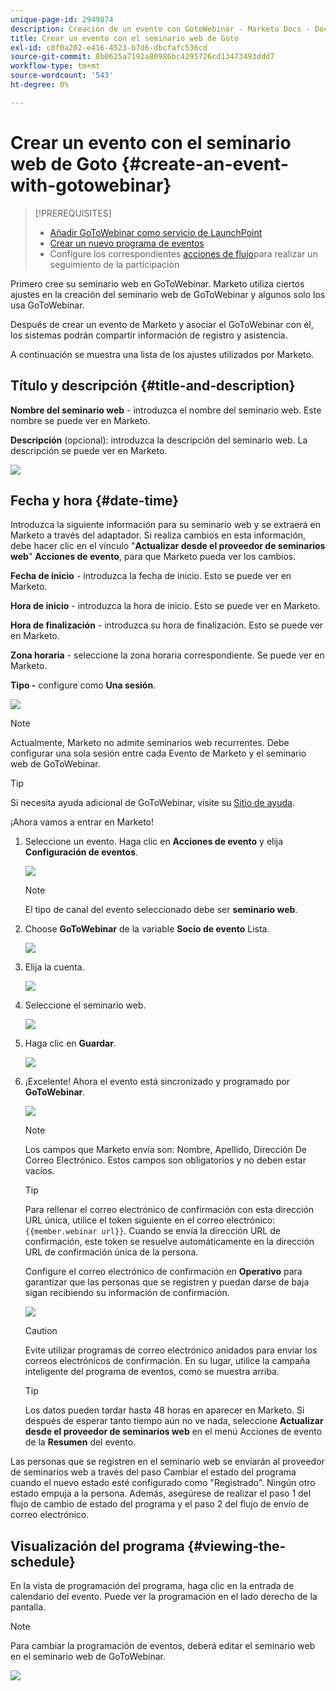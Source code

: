 ```yaml
---
unique-page-id: 2949874
description: Creación de un evento con GotoWebinar - Marketo Docs - Documentación del producto
title: Crear un evento con el seminario web de Goto
exl-id: c0f0a202-e416-4523-b7d6-dbcfafc536cd
source-git-commit: 8b0625a7192a80986bc4295726cd13473493ddd7
workflow-type: tm+mt
source-wordcount: '543'
ht-degree: 0%

---
```


# Crear un evento con el seminario web de Goto {#create-an-event-with-gotowebinar}

>[!PREREQUISITES]
>
>* [Añadir GoToWebinar como servicio de LaunchPoint](/help/marketo/product-docs/administration/additional-integrations/add-gotowebinar-as-a-launchpoint-service.md)
>* [Crear un nuevo programa de eventos](/help/marketo/product-docs/demand-generation/events/understanding-events/create-a-new-event-program.md)
>* Configure los correspondientes [acciones de flujo](/help/marketo/product-docs/core-marketo-concepts/smart-campaigns/flow-actions/add-a-flow-step-to-a-smart-campaign.md)para realizar un seguimiento de la participación


Primero cree su seminario web en GoToWebinar. Marketo utiliza ciertos ajustes en la creación del seminario web de GoToWebinar y algunos solo los usa GoToWebinar.

Después de crear un evento de Marketo y asociar el GoToWebinar con él, los sistemas podrán compartir información de registro y asistencia.

A continuación se muestra una lista de los ajustes utilizados por Marketo.

## Título y descripción {#title-and-description}

**Nombre del seminario web** - introduzca el nombre del seminario web. Este nombre se puede ver en Marketo.

**Descripción** (opcional): introduzca la descripción del seminario web. La descripción se puede ver en Marketo.

![](assets/image2015-5-28-15-3a1-3a36.png)

## Fecha y hora {#date-time}

Introduzca la siguiente información para su seminario web y se extraerá en Marketo a través del adaptador. Si realiza cambios en esta información, debe hacer clic en el vínculo &quot;**Actualizar desde el proveedor de seminarios web**&quot; **Acciones de evento**, para que Marketo pueda ver los cambios.

**Fecha de inicio** - introduzca la fecha de inicio. Esto se puede ver en Marketo.

**Hora de inicio** - introduzca la hora de inicio. Esto se puede ver en Marketo.

**Hora de finalización** - introduzca su hora de finalización. Esto se puede ver en Marketo.

**Zona horaria** - seleccione la zona horaria correspondiente. Se puede ver en Marketo.

**Tipo -** configure como **Una sesión**.

![](assets/image2015-5-28-15-3a7-3a1.png)

>[!NOTE]
>
>Actualmente, Marketo no admite seminarios web recurrentes. Debe configurar una sola sesión entre cada Evento de Marketo y el seminario web de GoToWebinar.

>[!TIP]
>
>Si necesita ayuda adicional de GoToWebinar, visite su [Sitio de ayuda](https://support.logmeininc.com/gotowebinar).

¡Ahora vamos a entrar en Marketo!

1. Seleccione un evento. Haga clic en **Acciones de evento** y elija **Configuración de eventos**.

   ![](assets/image2015-5-14-14-3a53-3a10.png)

   >[!NOTE]
   >
   >El tipo de canal del evento seleccionado debe ser **seminario web**.

1. Choose **GoToWebinar** de la variable **Socio de evento** Lista.

   ![](assets/image2015-5-14-14-3a55-3a20.png)

1. Elija la cuenta.

   ![](assets/rtaimage-2.png)

1. Seleccione el seminario web.

   ![](assets/image2015-5-14-14-3a57-3a31.png)

1. Haga clic en **Guardar**.

   ![](assets/image2015-5-14-14-3a58-3a54.png)

1. ¡Excelente! Ahora el evento está sincronizado y programado por **GoToWebinar**.

   ![](assets/image2015-5-14-15-3a0-3a47.png)

   >[!NOTE]
   >
   >Los campos que Marketo envía son: Nombre, Apellido, Dirección De Correo Electrónico. Estos campos son obligatorios y no deben estar vacíos.

   >[!TIP]
   >
   >Para rellenar el correo electrónico de confirmación con esta dirección URL única, utilice el token siguiente en el correo electrónico: `{{member.webinar url}}`. Cuando se envía la dirección URL de confirmación, este token se resuelve automáticamente en la dirección URL de confirmación única de la persona.
   >
   >Configure el correo electrónico de confirmación en **Operativo** para garantizar que las personas que se registren y puedan darse de baja sigan recibiendo su información de confirmación.

   ![](assets/goto-webinar.png)

   >[!CAUTION]
   >
   >Evite utilizar programas de correo electrónico anidados para enviar los correos electrónicos de confirmación. En su lugar, utilice la campaña inteligente del programa de eventos, como se muestra arriba.

   >[!TIP]
   >
   >Los datos pueden tardar hasta 48 horas en aparecer en Marketo. Si después de esperar tanto tiempo aún no ve nada, seleccione **Actualizar desde el proveedor de seminarios web** en el menú Acciones de evento de la **Resumen** del evento.

Las personas que se registren en el seminario web se enviarán al proveedor de seminarios web a través del paso Cambiar el estado del programa cuando el nuevo estado esté configurado como &quot;Registrado&quot;. Ningún otro estado empuja a la persona. Además, asegúrese de realizar el paso 1 del flujo de cambio de estado del programa y el paso 2 del flujo de envío de correo electrónico.

## Visualización del programa  {#viewing-the-schedule}

En la vista de programación del programa, haga clic en la entrada de calendario del evento. Puede ver la programación en el lado derecho de la pantalla.

>[!NOTE]
>
>Para cambiar la programación de eventos, deberá editar el seminario web en el seminario web de GoToWebinar.

![](assets/image2015-5-14-15-3a3-3a13.png)
